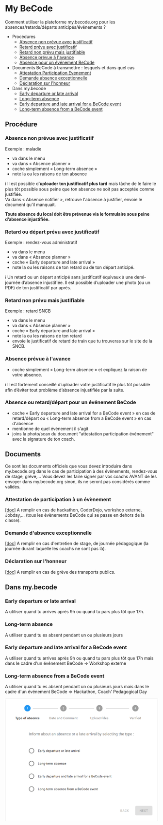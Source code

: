 # My BeCode
Comment utiliser la plateforme my.becode.org pour les absences/retards/départs anticipés/événements ?

- Procédures
    - [Absence non prévue avec justificatif](#absence-non-prévue-avec-justificatif)
    - [Retard prévu avec justificatif](#retard-prévu-avec-justificatif)
    - [Retard non prévu mais justifiable](#retard-non-prévu-mais-justifiable)
    - [Absence prévue à l'avance](#absence-prévue-à-lavance)
    - [Absence pour un événement BeCode](#absence-pour-un-événement-becode)
- Documents BeCode à transmettre : lesquels et dans quel cas
    - [Attestation Participation Evenement](#attestation-de-participation-à-un-évènement)
    - [Demande absence exceptionnelle](#demande-dabsence-exceptionnelle)
    - [Déclaration sur l'honneur](#déclaration-sur-lhonneur)
- Dans my.becode
    - [Early departure or late arrival](#early-departure-or-late-arrival)
    - [Long-term absence](#long-term-absence)
    - [Early departure and late arrival for a BeCode event](#early-departure-and-late-arrival-for-a-becode-event)
    - [Long-term absence from a BeCode event](#long-term-absence-from-a-becode-event)
    
## Procédure
### Absence non prévue avec justificatif 
Exemple : maladie
- va dans le menu
- va dans « Absence planner » 
- coche simplement « Long-term absence »
- note la ou les raisons de ton absence

ℹ️ Il est possible d’**uploader ton justificatif plus tard** mais tâche de le faire le plus tôt possible sous peine que ton absence ne soit pas acceptée comme justifiée.    
Va dans « Absence notifier », retrouve l'absence à justifier, envoie le document qu'il manquait.

**Toute absence du local doit être prévenue via le formulaire sous peine d’absence injustifiée.**

### Retard ou départ prévu avec justificatif 
Exemple : rendez-vous administratif
- va dans le menu
- va dans « Absence planner » 
- coche « Early departure and late arrival »
- note la ou les raisons de ton retard ou de ton départ anticipé. 

ℹ️ Un retard ou un départ anticipé sans justificatif équivaux à une demi-journée d’absence injustifiée. Il est possible d’uploader une photo (ou un PDF) de ton justificatif par après.

### Retard non prévu mais justifiable 
Exemple : retard SNCB
- va dans le menu
- va dans « Absence planner » 
- coche « Early departure and late arrival »
- note la ou les raisons de ton retard
- envoie le justificatif de retard de train que tu trouveras sur le site de la SNCB.

### Absence prévue à l'avance
- coche simplement « Long-term absence » et expliquez la raison de votre absence.

ℹ️ Il est fortement conseillé d’uploader votre justificatif le plus tôt possible afin d’éviter tout problème d’absence injustifiée par la suite.

### Absence ou retard/départ pour un événement BeCode
- coche « Early departure and late arrival for a BeCode event » en cas de retard/départ ou « Long-term absence from a BeCode event » en cas d'absence
- mentionne de quel événement il s'agit
- joins la photo/scan du document "attestation participation événement" avec la signature de ton coach.

## Documents
Ce sont les documents officiels que vous devez introduire dans my.becode.org dans le cas de participation à des événements, rendez-vous de stage, grève,... Vous devez les faire signer par vos coachs AVANT de les envoyer dans my.becode.org sinon, ils ne seront pas considérés comme valides.
### Attestation de participation à un évènement 
[[doc](https://drive.google.com/open?id=1eYnm-aO4o7ABMrj3Ra0kzA1eYd_apoEFoFp28AFKCEo)]
A remplir en cas de hackathon, CoderDojo, workshop externe, Jobday,... (tous les évènements BeCode qui se passe en dehors de la classe).
### Demande d'absence exceptionnelle 
[[doc](https://drive.google.com/open?id=10f1aYfy1lbytk8Dg8ll3YZOTvPRg0FpGrbn9FnuQHE8)]
A remplir en cas d'entretien de stage, de journée pédagogique (la journée durant laquelle les coachs ne sont pas là).
### Déclaration sur l'honneur 
[[doc](https://drive.google.com/open?id=0B1mdnkbeKh9FbFVVTTlxRGVlWm5fNDN3U2Y3RXBzYmE1cmhR)]
A remplir en cas de grève des transports publics.

## Dans my.becode
### Early departure or late arrival
A utiliser quand tu arrives après 9h ou quand tu pars plus tôt que 17h.
### Long-term absence
A utiliser quand tu es absent pendant un ou plusieurs jours
### Early departure and late arrival for a BeCode event
A utiliser quand tu arrives après 9h ou quand tu pars plus tôt que 17h mais dans le cadre d'un événement BeCode => Workshop externe
### Long-term absence from a BeCode event
A utiliser quand tu es absent pendant un ou plusieurs jours mais dans le cadre d'un événement BeCode => Hackathon, Coach' Pedagogical Day


![screenshot absence mybecode](img/mybecode.gif)
